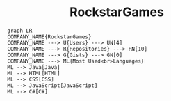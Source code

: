 <h1 align="center">RockstarGames</h1>

```mermaid
graph LR
COMPANY_NAME{RockstarGames}
COMPANY_NAME ---> U{Users} ---> UN[4]
COMPANY_NAME ---> R{Repositories} ---> RN[10]
COMPANY_NAME ---> G{Gists} ---> GN[0]
COMPANY_NAME ---> ML{Most Used<br>Languages}
ML --> Java[Java]
ML --> HTML[HTML]
ML --> CSS[CSS]
ML --> JavaScript[JavaScript]
ML --> C#[C#]
```
